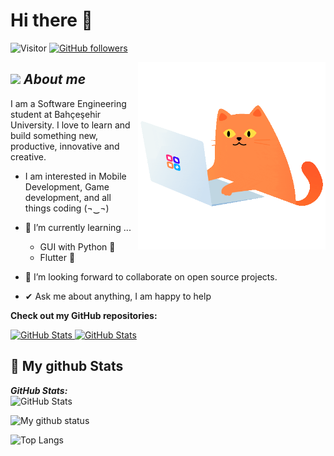 # Hi there 👋 
![Visitor](https://visitor-badge.laobi.icu/badge?page_id=a-touman.repoName) [![GitHub followers](https://img.shields.io/github/followers/a-touman.svg?style=social&label=Follow)](https://github.com/Bhargavi-hash?tab=followers)<br/>


<img align="right" width=300px alt="Unicorn" src="https://github.com/a-touman/a-touman/blob/main/catcoding.gif" />

## <img src="https://c.tenor.com/I_G7GzzhqdwAAAAi/pixeldoges-pixel.gif" width="35px">&nbsp;***About me***

I am a Software Engineering student at Bahçeşehir University. I love to learn and build something new, productive, innovative and creative.



* I am interested in Mobile Development, Game development, and all things coding (¬‿¬) 
- 🌱 I’m currently learning ...
  - GUI with Python 🐍
  - Flutter 📱
  
- 👯 I’m looking forward to collaborate on open source projects.
- ✔ Ask me about anything, I am happy to help<br>



__Check out my GitHub repositories:__

<div>
  <p>
    <a href="https://github.com/a-touman/Chatty.git">
      <img src="https://github-readme-stats.vercel.app/api/pin/?username=a-touman&repo=Chatty" alt="GitHub Stats" />
    </a>
    <a href="https://github.com/a-touman/DSAAudioPlayer.git">
      <img src="https://github-readme-stats.vercel.app/api/pin/?username=a-touman&repo=DSAAudioPlayer" alt="GitHub Stats" />
    </a>
  </p>
</div>


<h2>👀 My github Stats</h2>

<div>
  
  <p align="left">
  <b><em>GitHub Stats:</em></b> <br/>
    <img src="https://github-readme-streak-stats.herokuapp.com/?user=a-touman" alt="GitHub Stats" /> <br/>
  
</div>


![My github status](https://github-readme-stats.vercel.app/api?username=a-touman&show_icons=true&include_all_commits=true)

![Top Langs](https://github-readme-stats.vercel.app/api/top-langs/?username=a-touman&layout=compact)
